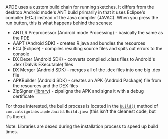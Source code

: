 APDE uses a custom build chain for running sketches. It differs from the desktop Android mode's ANT build primarily in that it uses Eclipse's compiler (ECJ) instead of the Java compiler (JAVAC). When you press the run button, this is what happens behind the scenes:

 - ANTLR Preprocessor (Android mode Processing) - basically the same as the PDE
 - AAPT (Android SDK) - creates R.java and bundles the resources
 - ECJ (Eclipse) - compiles resulting source files and spits out errors to the console
 - DX Dexer (Android SDK) - converts compiled .class files to Android's .dex (Dalvik EXecutable) files
 - DX Merger (Android SDK) - merges all of the .dex files into one big .dex file
 - APKBuilder (Android SDK) - creates an APK (Android Package) file from the resources and the DEX files
 - ZipSigner ([library](https://code.google.com/p/zip-signer/)) - zipaligns the APK and signs it with a debug certificate

For those interested, the build process is located in the [`build()`](https://github.com/Calsign/APDE/blob/master/APDE/src/main/java/com/calsignlabs/apde/build/Build.java#L293) method of `com.calsignlabs.apde.build.Build.java` (this isn't the cleanest code, but it's there).

Note: Libraries are dexed during the installation process to speed up build times.